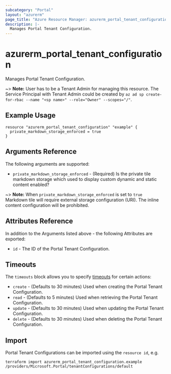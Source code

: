 ```yaml
---
subcategory: "Portal"
layout: "azurerm"
page_title: "Azure Resource Manager: azurerm_portal_tenant_configuration"
description: |-
  Manages Portal Tenant Configuration.
---
```


# azurerm_portal_tenant_configuration

Manages Portal Tenant Configuration.

~> **Note:** User has to be a Tenant Admin for managing this resource. The Service Principal with Tenant Admin could be created by `az ad sp create-for-rbac --name "<sp name>" --role="Owner" --scopes="/"`.

## Example Usage

```hcl
resource "azurerm_portal_tenant_configuration" "example" {
  private_markdown_storage_enforced = true
}
```

## Arguments Reference

The following arguments are supported:

* `private_markdown_storage_enforced` - (Required) Is the private tile markdown storage which used to display custom dynamic and static content enabled?

~> **Note:** When `private_markdown_storage_enforced` is set to `true` Markdown tile will require external storage configuration (URI). The inline content configuration will be prohibited.

## Attributes Reference

In addition to the Arguments listed above - the following Attributes are exported:

* `id` - The ID of the Portal Tenant Configuration.

## Timeouts

The `timeouts` block allows you to specify [timeouts](https://www.terraform.io/docs/configuration/resources.html#timeouts) for certain actions:

* `create` - (Defaults to 30 minutes) Used when creating the Portal Tenant Configuration.
* `read` - (Defaults to 5 minutes) Used when retrieving the Portal Tenant Configuration.
* `update` - (Defaults to 30 minutes) Used when updating the Portal Tenant Configuration.
* `delete` - (Defaults to 30 minutes) Used when deleting the Portal Tenant Configuration.

## Import

Portal Tenant Configurations can be imported using the `resource id`, e.g.

```shell
terraform import azurerm_portal_tenant_configuration.example /providers/Microsoft.Portal/tenantConfigurations/default
```
